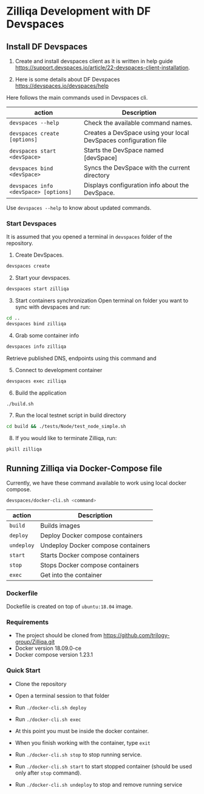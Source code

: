 # Zilliqa Development with DF Devspaces

## Install DF Devspaces

1. Create and install devspaces client as it is written in help guide https://support.devspaces.io/article/22-devspaces-client-installation.

2. Here is some details about DF Devspaces https://devspaces.io/devspaces/help

Here follows the main commands used in Devspaces cli. 

|action   |Description                                                                                   |
|---------|----------------------------------------------------------------------------------------------|
|`devspaces --help`                    |Check the available command names.                               |
|`devspaces create [options]`          |Creates a DevSpace using your local DevSpaces configuration file |
|`devspaces start <devSpace>`          |Starts the DevSpace named \[devSpace\]                           |
|`devspaces bind <devSpace>`           |Syncs the DevSpace with the current directory                    |
|`devspaces info <devSpace> [options]` |Displays configuration info about the DevSpace.                  |

Use `devspaces --help` to know about updated commands.


### Start Devspaces

It is assumed that you opened a terminal in `devspaces` folder of the repository.

1.  Create DevSpaces.

```bash
devspaces create
```

2. Start your devspaces.
```bash
devspaces start zilliqa
```

3. Start containers synchronization
Open terminal on folder you want to sync with devspaces and run:

```bash
cd ..
devspaces bind zilliqa
```
4. Grab some container info

```bash
devspaces info zilliqa
```

Retrieve published DNS, endpoints using this command and 

5. Connect to development container

```bash
devspaces exec zilliqa
```

6. Build the application
```bash
./build.sh
```

7. Run the local testnet script in build directory
```bash
cd build && ./tests/Node/test_node_simple.sh
```

8. If you would like to terminate Zilliqa, run:
```bash
pkill zilliqa
```

## Running Zilliqa via Docker-Compose file

Currently, we have these command available to work using local docker compose.

```bash
devspaces/docker-cli.sh <command>
```

|action    |Description                                                               |
|----------|--------------------------------------------------------------------------|
|`build`   |Builds images                                                             |                                      
|`deploy`  |Deploy Docker compose containers                                          |
|`undeploy`|Undeploy Docker compose containers                                        |
|`start`   |Starts Docker compose containers                                          |
|`stop`    |Stops Docker compose containers                                           |
|`exec`    |Get into the container                                                    |


### Dockerfile
 Dockefile is created on top of `ubuntu:18.04` image.

### Requirements
 - The project should be cloned from https://github.com/trilogy-group/Zilliqa.git
 - Docker version 18.09.0-ce
 - Docker compose version 1.23.1 

### Quick Start
- Clone the repository
- Open a terminal session to that folder
- Run `./docker-cli.sh deploy`
- Run `./docker-cli.sh exec`

- At this point you must be inside the docker container.
- When you finish working with the container, type `exit`
- Run `./docker-cli.sh stop` to stop running service.
- Run `./docker-cli.sh start` to start stopped container (should be used only after `stop` command).
- Run `./docker-cli.sh undeploy` to stop and remove running service








